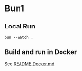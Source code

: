 # Bun1

## Local Run

    bun --watch .

## Build and run in Docker

See [README.Docker.md](README.Docker.md)
